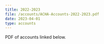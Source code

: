 ```yaml
---
title: 2022-2023
file: /accounts/ACHA-Accounts-2022-2023.pdf
date: 2023-04-01
type: accounts
---
```


PDF of accounts linked below.
